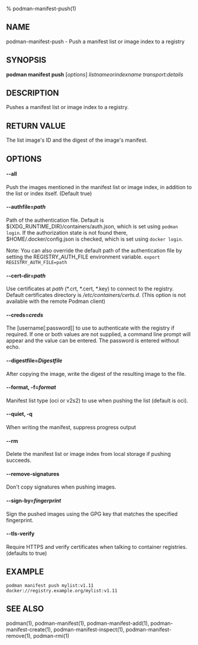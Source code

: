 % podman-manifest-push(1)

## NAME
podman\-manifest\-push - Push a manifest list or image index to a registry

## SYNOPSIS
**podman manifest push** [*options*] *listnameorindexname* *transport:details*

## DESCRIPTION
Pushes a manifest list or image index to a registry.

## RETURN VALUE
The list image's ID and the digest of the image's manifest.

## OPTIONS

#### **--all**

Push the images mentioned in the manifest list or image index, in addition to
the list or index itself. (Default true)

#### **--authfile**=*path*

Path of the authentication file. Default is ${XDG\_RUNTIME\_DIR}/containers/auth.json, which is set using `podman login`.
If the authorization state is not found there, $HOME/.docker/config.json is checked, which is set using `docker login`.

Note: You can also override the default path of the authentication file by setting the REGISTRY\_AUTH\_FILE
environment variable. `export REGISTRY_AUTH_FILE=path`

#### **--cert-dir**=*path*

Use certificates at *path* (\*.crt, \*.cert, \*.key) to connect to the registry.
Default certificates directory is _/etc/containers/certs.d_. (This option is not available with the remote Podman client)

#### **--creds**=*creds*

The [username[:password]] to use to authenticate with the registry if required.
If one or both values are not supplied, a command line prompt will appear and the
value can be entered.  The password is entered without echo.

#### **--digestfile**=*Digestfile*

After copying the image, write the digest of the resulting image to the file.

#### **--format**, **-f**=*format*

Manifest list type (oci or v2s2) to use when pushing the list (default is oci).

#### **--quiet**, **-q**

When writing the manifest, suppress progress output

#### **--rm**

Delete the manifest list or image index from local storage if pushing succeeds.

#### **--remove-signatures**

Don't copy signatures when pushing images.

#### **--sign-by**=*fingerprint*

Sign the pushed images using the GPG key that matches the specified fingerprint.

#### **--tls-verify**

Require HTTPS and verify certificates when talking to container registries. (defaults to true)

## EXAMPLE

```
podman manifest push mylist:v1.11 docker://registry.example.org/mylist:v1.11
```

## SEE ALSO
podman(1), podman-manifest(1), podman-manifest-add(1), podman-manifest-create(1), podman-manifest-inspect(1), podman-manifest-remove(1), podman-rmi(1)
